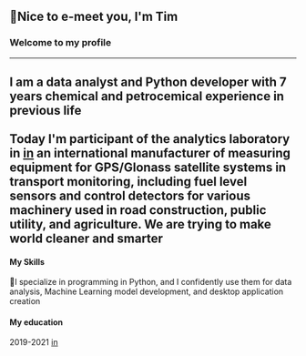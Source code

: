 ##  👋Nice to e-meet you, I'm Tim
### Welcome to my profile

---
I am a data analyst and Python developer with 7 years chemical and petrocemical experience in previous life <br><br>
Today I'm participant of the analytics laboratory in [in](https://www.fmeter.ru/en/) an international manufacturer of measuring equipment for GPS/Glonass satellite systems in transport monitoring, including fuel level sensors and control detectors for various machinery used in road construction, public utility, and agriculture. We are trying to make world cleaner and smarter
---
#### My Skills
🚀I specialize in programming in Python, and I confidently use them for data analysis, Machine Learning model development, and desktop application creation
#### My education
2019-2021 [in](https://eng.kpfu.ru/)
